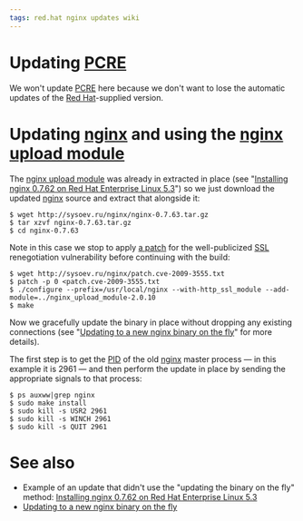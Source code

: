 ```yaml
---
tags: red.hat nginx updates wiki
---
```


# Updating [PCRE](/wiki/PCRE)

We won't update [PCRE](/wiki/PCRE) here because we don't want to lose the automatic updates of the [Red Hat](/wiki/Red_Hat)-supplied version.

# Updating [nginx](/wiki/nginx) and using the [nginx upload module](/wiki/nginx_upload_module)

The [nginx upload module](/wiki/nginx_upload_module) was already in extracted in place (see "[Installing nginx 0.7.62 on Red Hat Enterprise Linux 5.3](/wiki/Installing_nginx_0.7.62_on_Red_Hat_Enterprise_Linux_5.3)") so we just download the updated [nginx](/wiki/nginx) source and extract that alongside it:

```shell
$ wget http://sysoev.ru/nginx/nginx-0.7.63.tar.gz
$ tar xzvf nginx-0.7.63.tar.gz
$ cd nginx-0.7.63
```

Note in this case we stop to apply [a patch](http://sysoev.ru/nginx/patch.cve-2009-3555.txt) for the well-publicized [SSL](/wiki/SSL) renegotiation vulnerability before continuing with the build:

```shell
$ wget http://sysoev.ru/nginx/patch.cve-2009-3555.txt
$ patch -p 0 <patch.cve-2009-3555.txt
$ ./configure --prefix=/usr/local/nginx --with-http_ssl_module --add-module=../nginx_upload_module-2.0.10
$ make
```

Now we gracefully update the binary in place without dropping any existing connections (see "[Updating to a new nginx binary on the fly](/wiki/Updating_to_a_new_nginx_binary_on_the_fly)" for more details).

The first step is to get the [PID](/wiki/PID) of the old [nginx](/wiki/nginx) master process — in this example it is 2961 — and then perform the update in place by sending the appropriate signals to that process:

```shell
$ ps auxww|grep nginx
$ sudo make install
$ sudo kill -s USR2 2961
$ sudo kill -s WINCH 2961
$ sudo kill -s QUIT 2961
```

# See also

-   Example of an update that didn't use the "updating the binary on the fly" method: [Installing nginx 0.7.62 on Red Hat Enterprise Linux 5.3](/wiki/Installing_nginx_0.7.62_on_Red_Hat_Enterprise_Linux_5.3)
-   [Updating to a new nginx binary on the fly](/wiki/Updating_to_a_new_nginx_binary_on_the_fly)
